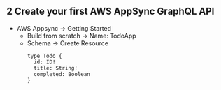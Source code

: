 ## 2 Create your first AWS AppSync GraphQL API

- AWS Appsync -> Getting Started
  - Build from scratch -> Name: TodoApp
  - Schema -> Create Resource
    ```
    type Todo {
      id: ID!
      title: String!
      completed: Boolean
    }
    ```

